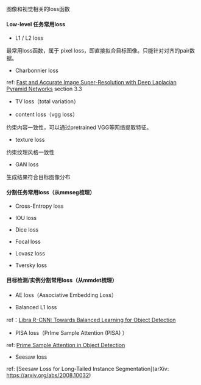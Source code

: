 图像和视觉相关的loss函数



#### Low-level 任务常用loss

- L1 / L2 loss

最常用loss函数，属于 pixel loss，即直接拟合目标图像。只能针对对齐的pair数据。





- Charbonnier loss

ref: [Fast and Accurate Image Super-Resolution with Deep Laplacian Pyramid Networks](http://xxx.itp.ac.cn/pdf/1710.01992) section 3.3



- TV loss（total variation）



- content loss（vgg loss）

约束内容一致性，可以通过pretrained VGG等网络提取特征。



- texture loss

约束纹理风格一致性



- GAN loss

生成结果符合目标图像分布





#### 分割任务常用loss（从mmseg梳理）



- Cross-Entropy loss



- IOU loss



- Dice loss



- Focal loss



- Lovasz loss



- Tversky loss





#### 目标检测/实例分割常用loss（从mmdet梳理）



- AE loss（Associative Embedding Loss）



- Balanced L1 loss

ref：[Libra R-CNN: Towards Balanced Learning for Object Detection](https://arxiv.org/pdf/1904.02701.pdf)



- PISA loss（PrIme Sample Attention (PISA) ）

ref: [Prime Sample Attention in Object Detection](https://arxiv.org/pdf/1904.04821v2.pdf)



- Seesaw loss

ref: [Seesaw Loss for Long-Tailed Instance Segmentation](arXiv: https://arxiv.org/abs/2008.10032)












